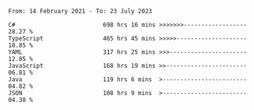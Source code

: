 <!-- [![Top Langs](https://github-readme-stats.vercel.app/api/top-langs/?username=thititongumpun&layout=compact&langs_count=7&theme=prussian)](https://github.com/thititongumpun)
[![Anurag's GitHub stats](https://github-readme-stats.vercel.app/api?username=thititongumpun&hide=stars&show_icons=true&theme=prussian)](https://github.com/thititongumpun) -->

<!--START_SECTION:waka-->

```text
From: 14 February 2021 - To: 23 July 2023

C#                         698 hrs 16 mins >>>>>>>------------------   28.27 %
TypeScript                 465 hrs 45 mins >>>>>--------------------   18.85 %
YAML                       317 hrs 25 mins >>>----------------------   12.85 %
JavaScript                 168 hrs 19 mins >>-----------------------   06.81 %
Java                       119 hrs 6 mins  >------------------------   04.82 %
JSON                       108 hrs 9 mins  >------------------------   04.38 %
```

<!--END_SECTION:waka-->
